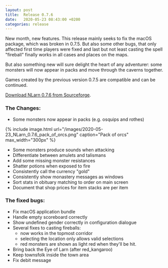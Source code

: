 ```yaml
---
layout: post
title:  Release 0.7.6
date:   2020-05-23 08:43:00 +0200
categories: release
---
```


New month, new features. This release mainly seeks to fix the macOS package, which was broken in 0.7.5.
But also some other bugs, that only affected first time players were fixed and last but not least casting the spell "fireball" finally works in all cases and places on the maps.

But also something new will sure delight the heart of any adventurer: some monsters will now appear in packs and move through the caverns together.

Games created by the previous version 0.7.5 are compatible and can be continued.

[Download NLarn 0.7.6 from Sourceforge](http://sourceforge.net/projects/nlarn/files/nlarn/0.7.6/).

### The Changes:
* Some monsters now appear in packs (e.g. osquips and rothes)

{% include image.html url="/images/2020-05-23_NLarn_0.7.6_pack_of_orcs.png" caption="Pack of orcs" max_width="300px" %}

* Some monsters produce sounds when attacking
* Differentiate between amulets and talismans
* Add some missing monster resistances
* Shatter potions when exposed to fire
* Consistently call the currency "gold"
* Consistently show monastery messages as windows
* Sort stats in obituary matching to order on main screen
* Document that shop prices for item stacks are per item

### The fixed bugs:
* Fix macOS application bundle
* Handle empty scoreboard correctly
* Show undefined gender correctly in configuration dialogue
* Several fixes to casting fireballs:
  * now works in the topmost corridor
  * selecting the location only allows valid selections
  * red monsters are shown as light red when they'll be hit.
* Bring back the Eye of Larn (after red_kangaroo)
* Keep townsfolk inside the town area
* Fix debit message
